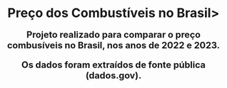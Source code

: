 <h1><center>Preço dos Combustíveis no Brasil</h1</center>>

<span style='font-size: 20px;'>
    <p style='font-size: 20px;'>Projeto realizado para comparar o preço combusíveis no Brasil, nos anos de 2022 e 2023.</p>
    <p style='font-size: 20px;'>Os dados foram extraídos de fonte pública (dados.gov).</p>
    </span>